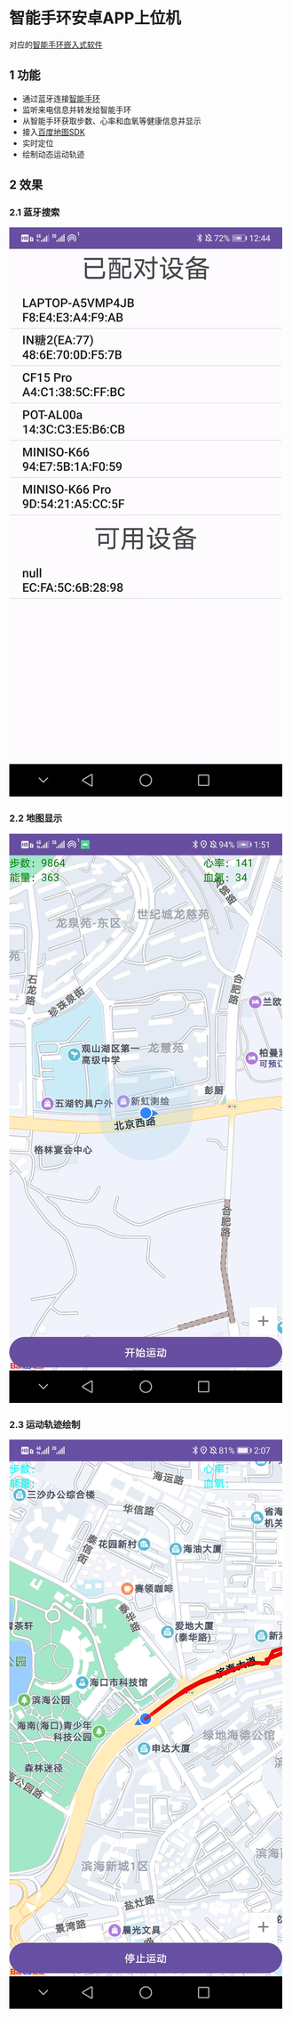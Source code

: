 # 智能手环安卓APP上位机
对应的[智能手环嵌入式软件](https://github.com/B777B2056/SmartWatchEmbeddedSoftware)

## 1 功能
* 通过蓝牙连接[智能手环](https://github.com/B777B2056/SmartWatchEmbeddedSoftware)
* 监听来电信息并转发给智能手环
* 从智能手环获取步数、心率和血氧等健康信息并显示
* 接入[百度地图SDK](https://lbsyun.baidu.com/index.php?title=androidsdk)
* 实时定位
* 绘制动态运动轨迹

## 2 效果
### 2.1 蓝牙搜索
![bluetooth_img](./pic/bt.jpg)
### 2.2 地图显示
![map_img](./pic/pos.jpg)
### 2.3 运动轨迹绘制
![trace_img](./pic/trace.jpg)
